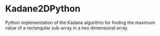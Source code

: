 # Kadane2DPython
Python implementation of the Kadane algorithm for finding the maximum value of a rectangular sub-array in a two dimensional array.
